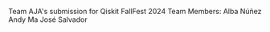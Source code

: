 Team AJA's submission for Qiskit FallFest 2024
Team Members:
  Alba Núñez
  Andy Ma
  José Salvador

